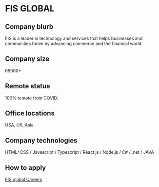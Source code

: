 # FIS GLOBAL

## Company blurb

FIS is a leader in technology and services that helps businesses and communities thrive by advancing commerce and the financial world.

## Company size

65000+

## Remote status

100% remote from COVID. 

## Office locations

USA, UK, Asia

## Company technologies

 HTML/ CSS / Javascript / Typescript / React.js / Node.js / C# / .net / JAVA

## How to apply

[FIS global Careers](https://careers.fisglobal.com/)
